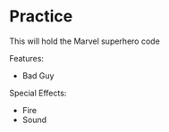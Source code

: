 # Practice
This will hold the Marvel superhero code

Features:
* Bad Guy

Special Effects:
* Fire
* Sound